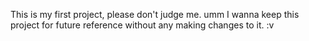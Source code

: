 This is my first project, please don't judge me. 
umm I wanna keep this project for future reference without any making changes to it. :v
